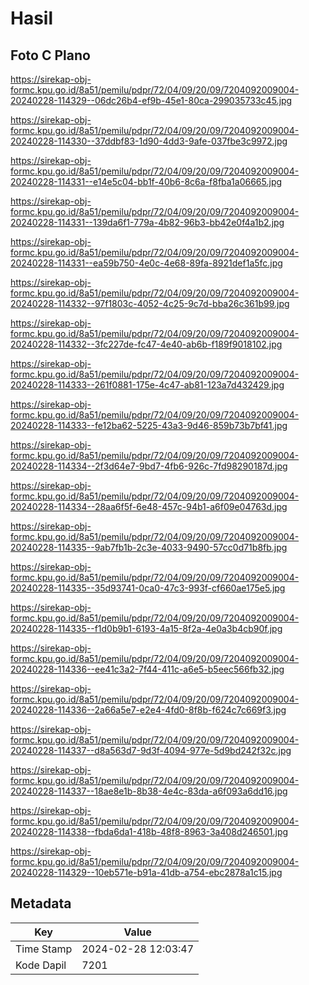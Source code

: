 # Hasil

## Foto C Plano

https://sirekap-obj-formc.kpu.go.id/8a51/pemilu/pdpr/72/04/09/20/09/7204092009004-20240228-114329--06dc26b4-ef9b-45e1-80ca-299035733c45.jpg

https://sirekap-obj-formc.kpu.go.id/8a51/pemilu/pdpr/72/04/09/20/09/7204092009004-20240228-114330--37ddbf83-1d90-4dd3-9afe-037fbe3c9972.jpg

https://sirekap-obj-formc.kpu.go.id/8a51/pemilu/pdpr/72/04/09/20/09/7204092009004-20240228-114331--e14e5c04-bb1f-40b6-8c6a-f8fba1a06665.jpg

https://sirekap-obj-formc.kpu.go.id/8a51/pemilu/pdpr/72/04/09/20/09/7204092009004-20240228-114331--139da6f1-779a-4b82-96b3-bb42e0f4a1b2.jpg

https://sirekap-obj-formc.kpu.go.id/8a51/pemilu/pdpr/72/04/09/20/09/7204092009004-20240228-114331--ea59b750-4e0c-4e68-89fa-8921def1a5fc.jpg

https://sirekap-obj-formc.kpu.go.id/8a51/pemilu/pdpr/72/04/09/20/09/7204092009004-20240228-114332--97f1803c-4052-4c25-9c7d-bba26c361b99.jpg

https://sirekap-obj-formc.kpu.go.id/8a51/pemilu/pdpr/72/04/09/20/09/7204092009004-20240228-114332--3fc227de-fc47-4e40-ab6b-f189f9018102.jpg

https://sirekap-obj-formc.kpu.go.id/8a51/pemilu/pdpr/72/04/09/20/09/7204092009004-20240228-114333--261f0881-175e-4c47-ab81-123a7d432429.jpg

https://sirekap-obj-formc.kpu.go.id/8a51/pemilu/pdpr/72/04/09/20/09/7204092009004-20240228-114333--fe12ba62-5225-43a3-9d46-859b73b7bf41.jpg

https://sirekap-obj-formc.kpu.go.id/8a51/pemilu/pdpr/72/04/09/20/09/7204092009004-20240228-114334--2f3d64e7-9bd7-4fb6-926c-7fd98290187d.jpg

https://sirekap-obj-formc.kpu.go.id/8a51/pemilu/pdpr/72/04/09/20/09/7204092009004-20240228-114334--28aa6f5f-6e48-457c-94b1-a6f09e04763d.jpg

https://sirekap-obj-formc.kpu.go.id/8a51/pemilu/pdpr/72/04/09/20/09/7204092009004-20240228-114335--9ab7fb1b-2c3e-4033-9490-57cc0d71b8fb.jpg

https://sirekap-obj-formc.kpu.go.id/8a51/pemilu/pdpr/72/04/09/20/09/7204092009004-20240228-114335--35d93741-0ca0-47c3-993f-cf660ae175e5.jpg

https://sirekap-obj-formc.kpu.go.id/8a51/pemilu/pdpr/72/04/09/20/09/7204092009004-20240228-114335--f1d0b9b1-6193-4a15-8f2a-4e0a3b4cb90f.jpg

https://sirekap-obj-formc.kpu.go.id/8a51/pemilu/pdpr/72/04/09/20/09/7204092009004-20240228-114336--ee41c3a2-7f44-411c-a6e5-b5eec566fb32.jpg

https://sirekap-obj-formc.kpu.go.id/8a51/pemilu/pdpr/72/04/09/20/09/7204092009004-20240228-114336--2a66a5e7-e2e4-4fd0-8f8b-f624c7c669f3.jpg

https://sirekap-obj-formc.kpu.go.id/8a51/pemilu/pdpr/72/04/09/20/09/7204092009004-20240228-114337--d8a563d7-9d3f-4094-977e-5d9bd242f32c.jpg

https://sirekap-obj-formc.kpu.go.id/8a51/pemilu/pdpr/72/04/09/20/09/7204092009004-20240228-114337--18ae8e1b-8b38-4e4c-83da-a6f093a6dd16.jpg

https://sirekap-obj-formc.kpu.go.id/8a51/pemilu/pdpr/72/04/09/20/09/7204092009004-20240228-114338--fbda6da1-418b-48f8-8963-3a408d246501.jpg

https://sirekap-obj-formc.kpu.go.id/8a51/pemilu/pdpr/72/04/09/20/09/7204092009004-20240228-114329--10eb571e-b91a-41db-a754-ebc2878a1c15.jpg


## Metadata

| Key        | Value               |
| ---------- | ------------------- |
| Time Stamp | 2024-02-28 12:03:47 |
| Kode Dapil | 7201                |



